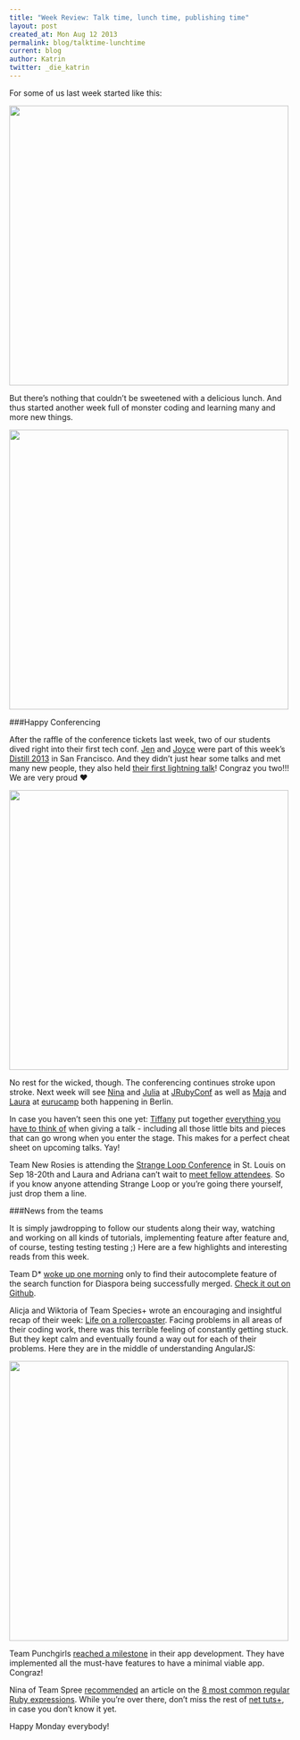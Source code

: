 ```yaml
---
title: "Week Review: Talk time, lunch time, publishing time"
layout: post
created_at: Mon Aug 12 2013
permalink: blog/talktime-lunchtime
current: blog
author: Katrin
twitter: _die_katrin
---
```



For some of us last week started like this:

<img src="http://www.kaputtmutterfischwerk.de/wp-content/uploads/2013/08/tumblr_mqjzp8idTr1rn7bzro1_400.gif" width="500">

But there’s nothing that couldn’t be sweetened with a delicious lunch. And thus started another week full of monster coding and learning many and more new things. 

<img src="https://f.cloud.github.com/assets/1711357/946049/16a70bf6-0326-11e3-8861-0f4a6add5fdb.jpg" width="500">


###Happy Conferencing

After the raffle of the conference tickets last week, two of our students dived right into their first tech conf. 
[Jen](https://twitter.com/jendiamond) and [Joyce](https://twitter.com/joyicecloud) were part of this week’s [Distill 2013](http://distill.engineyard.com) in San Francisco. And they didn’t just hear some talks and met many new people, they also held [their first lightning talk](https://twitter.com/jlsuttles/status/365657514483793921/)! Congraz you two!!! We are very proud &hearts;

<img src="https://f.cloud.github.com/assets/1711357/946290/6063865a-032d-11e3-813d-0079d36a0673.jpg" width="500">


No rest for the wicked, though. The conferencing continues stroke upon stroke. Next week will see [Nina](https://twitter.com/ninabreznik) and [Julia](https://twitter.com/juliaguar) at [JRubyConf](http://2013.jrubyconf.eu) as well as 
[Maja](https://twitter.com/majakomel) and [Laura](https://twitter.com/laurawadden) at [eurucamp](http://2013.eurucamp.org) both happening in Berlin. 

In case you haven’t seen this one yet: [Tiffany](https://twitter.com/theophani) put together [everything you have to think of](http://railsgirlssummerofcode.org/blog/talk/) when giving a talk - including all those little bits and pieces that can go wrong when you enter the stage. This makes for a perfect cheat sheet on upcoming talks. Yay!


Team New Rosies is attending the [Strange Loop Conference](https://thestrangeloop.com) in St. Louis on Sep 18-20th and Laura and Adriana can’t wait to [meet fellow attendees](http://newrosies.tumblr.com/post/57672769089/holiday). So if you know anyone attending Strange Loop or you’re going there yourself, just drop them a line. 

###News from the teams

It is simply jawdropping to follow our students along their way, watching and working on all kinds of tutorials, implementing feature after feature and, of course, testing testing testing ;) Here are a few highlights and interesting reads from this week.

Team D\* [woke up one morning](https://twitter.com/carolina/status/365069323011760128) only to find their autocomplete feature of the search function for Diaspora being successfully merged. [Check it out on Github](https://github.com/diaspora/diaspora/pull/4335).

Alicja and Wiktoria of Team Species\+ wrote an encouraging and insightful recap of their week: 
[Life on a rollercoaster](http://dalach.blogspot.de/2013/08/life-on-rollercoster.html). Facing problems in all areas of their coding work, there was this terrible feeling of constantly getting stuck. But they kept calm and eventually found a way out for each of their problems. Here they are in the middle of understanding AngularJS:

<img src="http://4.bp.blogspot.com/-mB7cCcThsz0/UgJCPSFSykI/AAAAAAAACIQ/J_UHse2yexU/s1600/rgsoc33.jpg" width="500">

Team Punchgirls [reached a milestone](http://punchgirls.wordpress.com/2013/08/06/developer-youve-got-an-e-mail/) in their app development. They have implemented all the must-have features to have a minimal viable app. Congraz! 

Nina of Team Spree [recommended](https://twitter.com/ninabreznik/status/365429729383288832) an article on the [8 most common regular Ruby expressions](http://net.tutsplus.com/tutorials/other/8-regular-expressions-you-should-know/). While you’re over there, don’t miss the rest of [net tuts+](http://net.tutsplus.com/), in case you don’t know it yet.



Happy Monday everybody!







